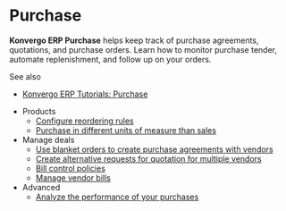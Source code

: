 # Purchase

**Konvergo ERP Purchase** helps keep track of purchase agreements, quotations, and
purchase orders. Learn how to monitor purchase tender, automate replenishment,
and follow up on your orders.

<div class="alert alert-secondary">
<p class="alert-title">
See also</p><ul>
<li><p><a href="https://www.odoo.com/slides/purchase-23">Konvergo ERP Tutorials: Purchase</a></p></li>
</ul>
</div>

  * Products
    * [Configure reordering rules](purchase/products/reordering)
    * [Purchase in different units of measure than sales](purchase/products/uom)
  * Manage deals
    * [Use blanket orders to create purchase agreements with vendors](purchase/manage_deals/blanket_orders)
    * [Create alternative requests for quotation for multiple vendors](purchase/manage_deals/calls_for_tenders)
    * [Bill control policies](purchase/manage_deals/control_bills)
    * [Manage vendor bills](purchase/manage_deals/manage)
  * Advanced
    * [Analyze the performance of your purchases](purchase/advanced/analyze)

